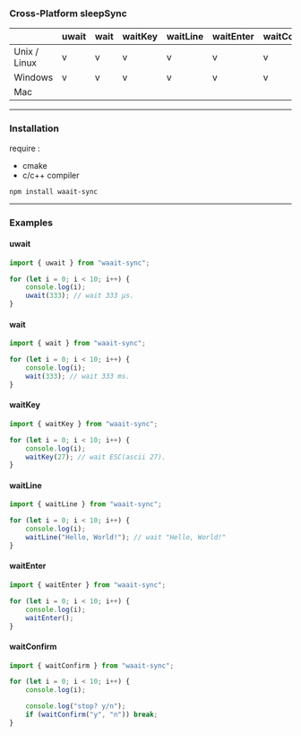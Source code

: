 ### Cross-Platform sleepSync

|              | uwait | wait | waitKey | waitLine | waitEnter | waitConfirm |
| ------------ | ----- | ---- | ------- | -------- | --------- | ----------- |
| Unix / Linux | v     | v    | v       | v        | v         | v           |
| Windows      | v     | v    | v       | v        | v         | v           |
| Mac          |       |      |         |          |           |             |

---

### Installation

require :

- cmake
- c/c++ compiler

```shell
npm install waait-sync
```

---

### Examples

#### uwait

```ts
import { uwait } from "waait-sync";

for (let i = 0; i < 10; i++) {
    console.log(i);
    uwait(333); // wait 333 μs.
}
```

#### wait

```ts
import { wait } from "waait-sync";

for (let i = 0; i < 10; i++) {
    console.log(i);
    wait(333); // wait 333 ms.
}
```

#### waitKey

```ts
import { waitKey } from "waait-sync";

for (let i = 0; i < 10; i++) {
    console.log(i);
    waitKey(27); // wait ESC(ascii 27).
}
```

#### waitLine

```ts
import { waitLine } from "waait-sync";

for (let i = 0; i < 10; i++) {
    console.log(i);
    waitLine("Hello, World!"); // wait "Hello, World!"
}
```

#### waitEnter

```ts
import { waitEnter } from "waait-sync";

for (let i = 0; i < 10; i++) {
    console.log(i);
    waitEnter();
}
```

#### waitConfirm

```ts
import { waitConfirm } from "waait-sync";

for (let i = 0; i < 10; i++) {
    console.log(i);

    console.log("stop? y/n");
    if (waitConfirm("y", "n")) break;
}
```

